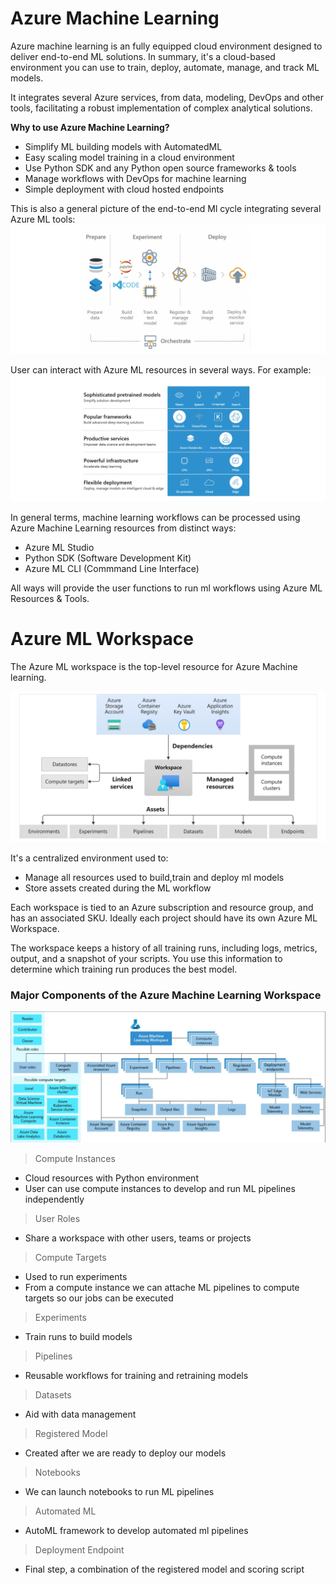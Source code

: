 # Azure Machine Learning 

Azure machine learning is an fully equipped cloud environment designed to deliver end-to-end ML solutions.  In summary,
it's a cloud-based environment you can use to train, deploy, automate, manage, and track ML models.

It integrates several Azure services, from data, modeling, DevOps and other tools, facilitating a robust implementation 
of complex analytical solutions. 

**Why to use Azure Machine Learning?**
- Simplify ML building models with AutomatedML
- Easy scaling model training in a cloud environment
- Use Python SDK and any Python open source frameworks & tools
- Manage workflows with DevOps for machine learning
- Simple deployment with cloud hosted endpoints

This is also a general picture of the end-to-end Ml cycle integrating several Azure ML tools:
![](/assets/azure/cert/dp100/9.png)

User can interact with Azure ML resources in several ways. For example:
![](/assets/azure/cert/dp100/8.png)

In general terms, machine learning workflows can be processed using Azure Machine Learning resources from distinct ways:
- Azure ML Studio 
- Python SDK (Software Development Kit)
- Azure ML CLI (Commmand Line Interface)

All ways will provide the user functions to run ml workflows using Azure ML Resources & Tools. 


# Azure ML Workspace

The Azure ML workspace is the top-level resource for Azure Machine learning. 

![](/assets/azure/cert/dp100/10.png)

It's a centralized environment used to:
- Manage all resources used to build,train and deploy ml models
- Store assets created during the ML workflow

Each workspace is tied to an Azure subscription and resource group, and has an associated SKU. Ideally each project should
have its own Azure ML Workspace.  

The workspace keeps a history of all training runs, including logs, metrics, output, and a snapshot of your scripts. 
You use this information to determine which training run produces the best model.

### Major Components of the Azure Machine Learning Workspace

![](/assets/azure/cert/dp100/3.png)

> Compute Instances
- Cloud resources with Python environment
- User can use compute instances to develop and run ML pipelines independently 

> User Roles
- Share a workspace with other users, teams or projects

> Compute Targets
- Used to run experiments
- From a compute instance we can attache ML pipelines to compute targets so our jobs can be executed

> Experiments
- Train runs to build models

> Pipelines
- Reusable workflows for training and retraining models

> Datasets
- Aid with data management

> Registered Model 
- Created after we are ready to deploy our models

> Notebooks 
- We can launch notebooks to run ML pipelines

> Automated ML
- AutoML framework to develop automated ml pipelines

> Deployment Endpoint
- Final step, a combination of the registered model and scoring script


